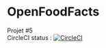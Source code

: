 # OpenFoodFacts
Projet #5 <br>
CircleCI status : [![CircleCI](https://circleci.com/gh/jean-charles-gibier/OpenFoodFacts.svg?style=svg)](https://app.circleci.com/pipelines/github/jean-charles-gibier/OpenFoodFacts)
